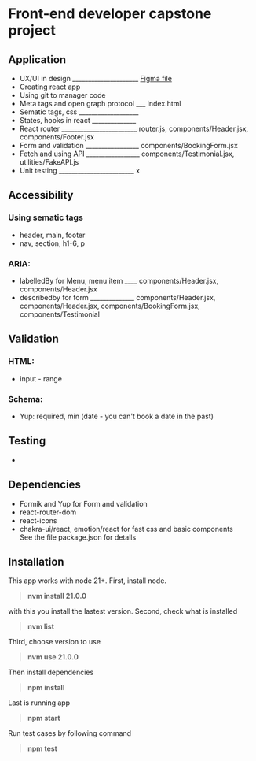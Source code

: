 # Front-end developer capstone project

## Application
 - UX/UI in design _____________________ [Figma file](https://www.figma.com/design/AZFV6rg6yijbfhLKYXrm1n/canvas?node-id=409-259&t=L9e0BNnTFWTClYIj-1)
 - Creating react app
 - Using git to manager code
 - Meta tags and open graph protocol ___ index.html
 - Sematic tags, css ___________________ 
 - States, hooks in react ______________
 - React router ________________________ router.js, components/Header.jsx, components/Footer.jsx
 - Form and validation _________________ components/BookingForm.jsx
 - Fetch and using API _________________ components/Testimonial.jsx, utilities/FakeAPI.js
 - Unit testing ________________________ x

## Accessibility

### Using sematic tags
 - header, main, footer
 - nav, section, h1-6, p
### ARIA:
 - labelledBy for Menu, menu item ____ components/Header.jsx, components/Header.jsx
 - describedby for form ______________ components/Header.jsx, components/Header.jsx, components/BookingForm.jsx, components/Testimonial

## Validation
### HTML:
 - input - range
### Schema:
 - Yup: required, min (date - you can't book a date in the past)

## Testing
 - 

## Dependencies
- Formik and Yup for Form and validation
- react-router-dom
- react-icons
- chakra-ui/react, emotion/react for fast css and basic components<br/>
See the file package.json for details

## Installation
This app works with node 21+. First, install node.
> **nvm install 21.0.0**
>
 with this you install the lastest version. Second, check what is installed

> **nvm list**
>
 Third, choose version to use

> **nvm use 21.0.0**
>
 Then install dependencies

> **npm install**
>
 Last is running app

> **npm start**
>
 Run test cases by following command

> **npm test**